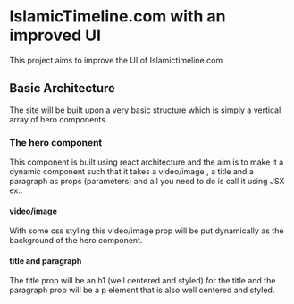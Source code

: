 # IslamicTimeline.com with an improved UI

This project aims to improve the UI of Islamictimeline.com 

## Basic Architecture

The site will be built upon a very basic structure which is simply a vertical array of hero components.

### The hero component

This component is built using react architecture and the aim is to make it a dynamic component such that it takes a video/image , a title and a paragraph as props (parameters) and all you need to do is call it using JSX ex:<HeroSection video='path url' title='title string' paragraph='paragraph string'/>.

#### video/image
With some css styling this video/image prop will be put dynamically as the background of the hero component.
#### title and paragraph
The title prop will be an h1 (well centered and styled) for the title and the paragraph prop will be a p element that is also well centered and styled.
